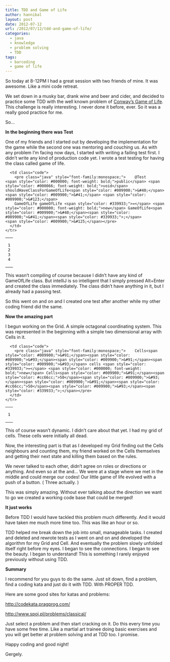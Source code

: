 ```yaml
---
title: TDD and Game of Life
author: hannibal
layout: post
date: 2012-07-12
url: /2012/07/12/tdd-and-game-of-life/
categories:
  - java
  - knowledge
  - problem solving
  - TDD
tags:
  - barcoding
  - game of life
---
```

So today at 8-12PM I had a great session with two friends of mine. It was awesome. Like a mini code retreat.

We set down in a musky bar, drank wine and beer and cider, and decided to practice some TDD with the well known problem of <a href="http://en.wikipedia.org/wiki/Conway's_Game_of_Life" target="_blank">Conway&#8217;s Game of Life</a>. This challenge is really interesting. I never done it before, ever. So it was a really good practice for me. 

So&#8230;

**In the beginning there was Test**

One of my friends and I started out by developing the implementation for the game while the second one was mentoring and couching us. As with any problem I&#8217;m facing now days, I started with writing a failing test first. I didn&#8217;t write any kind of production code yet. I wrote a test testing for having the class called game of life.

<div class="wp_syntax">
  <table>
    <tr>
      <td class="line_numbers">
        <pre>1
2
3
4
</pre>
      </td>
      
      <td class="code">
        <pre class="java" style="font-family:monospace;">    @Test
    <span style="color: #000000; font-weight: bold;">public</span> <span style="color: #000066; font-weight: bold;">void</span> shouldHaveClassForGameOfLife<span style="color: #009900;">&#40;</span><span style="color: #009900;">&#41;</span> <span style="color: #009900;">&#123;</span>
        GameOfLife gameOfLife <span style="color: #339933;">=</span> <span style="color: #000000; font-weight: bold;">new</span> GameOfLife<span style="color: #009900;">&#40;</span><span style="color: #009900;">&#41;</span><span style="color: #339933;">;</span>
    <span style="color: #009900;">&#125;</span></pre>
      </td>
    </tr>
  </table>
</div>

This wasn&#8217;t compiling of course because I didn&#8217;t have any kind of GameOfLife class. But intelliJ is so intelligent that I simply pressed Alt+Enter and created the class immediately. The class didn&#8217;t have anything in it, but I already had a passing test. 

So this went on and on and I created one test after another while my other coding friend did the same. 

**Now the amazing part**

I begun working on the Grid. A simple octagonal coordinating system. This was represented in the beginning with a simple two dimensional array with Cells in it.

<div class="wp_syntax">
  <table>
    <tr>
      <td class="line_numbers">
        <pre>1
</pre>
      </td>
      
      <td class="code">
        <pre class="java" style="font-family:monospace;">    Cells<span style="color: #009900;">&#91;</span><span style="color: #009900;">&#93;</span><span style="color: #009900;">&#91;</span><span style="color: #009900;">&#93;</span> cells <span style="color: #339933;">=</span> <span style="color: #000000; font-weight: bold;">new</span> Cells<span style="color: #009900;">&#91;</span><span style="color: #cc66cc;">50</span><span style="color: #009900;">&#93;</span><span style="color: #009900;">&#91;</span><span style="color: #cc66cc;">50</span><span style="color: #009900;">&#93;</span><span style="color: #339933;">;</span></pre>
      </td>
    </tr>
  </table>
</div>

This of course wasn&#8217;t dynamic. I didn&#8217;t care about that yet. I had my grid of cells. These cells were initially all dead. 

Now, the interesting part is that as I developed my Grid finding out the Cells neighbours and counting them, my friend worked on the Cells themselves and getting their next state and killing them based on the rules. 

We never talked to each other, didn&#8217;t agree on roles or directions or anything. And even so at the and&#8230; We were at a stage where we met in the middle and could merge our codes! Our little game of life evolved with a push of a button. ( Three actually. )

This was simply amazing. Without ever talking about the direction we want to go we created a working code base that could be merged! 

**It just works**

Before TDD I would have tackled this problem much differently. And it would have taken me much more time too. This was like an hour or so.

TDD helped me break down the job into small, manageable tasks. I created and deleted and rewrote tests as I went on and on and developed the algorithm for my Grid and Cell. And eventually the problem slowly unfolded itself right before my eyes. I began to see the connections. I began to see the beauty. I began to understand! This is something I rarely enjoyed previously without using TDD. 

**Summary**

I recommend for you guys to do the same. Just sit down, find a problem, find a coding kata and just do it with TDD. With PROPER TDD.

Here are some good sites for katas and problems:
  
<a href="http://codekata.pragprog.com/" target="_blank">http://codekata.pragprog.com/</a>
  
<a href="http://www.spoj.pl/problems/classical/" target="_blank">http://www.spoj.pl/problems/classical/</a>

Just select a problem and then start cracking on it. Do this every time you have some free time. Like a martial art trainee doing basic exercises and you will get better at problem solving and at TDD too. I promise.

Happy coding and good night!
  
Gergely.